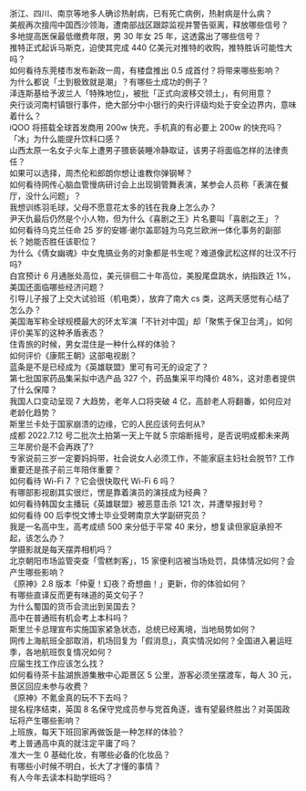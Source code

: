 浙江、四川、南京等地多人确诊热射病，已有死亡病例，热射病是什么病？  
美舰再次擅闯中国西沙领海，遭南部战区跟踪监视并警告驱离，释放哪些信号？  
多地提高医保最低缴费年限，男 30 年女 25 年，这透露出了哪些信号？  
推特正式起诉马斯克，迫使其完成 440 亿美元对推特的收购，推特胜诉可能性大吗？  
如何看待东莞楼市发布新政一周，有楼盘推出 0.5 成首付？将带来哪些影响？  
为什么都说「土到极致就是潮」？有哪些土成功的例子？  
泽连斯基给予波兰人「特殊地位」，被批「正式向波移交领土」，有何用意？  
央行谈河南村镇银行事件，绝大部分中小银行的央行评级均处于安全边界内，意味着什么？  
iQOO 将搭载全球首发商用 200w 快充，手机真的有必要上 200w 的快充吗？  
「冰」为什么能提升饮料口感？  
山西太原一名女子火车上遭男子猥亵装睡冷静取证，该男子将面临怎样的法律责任？  
如果可以选择，周杰伦和郎朗你想让谁教你弹钢琴？  
如何看待网传心脑血管慢病研讨会上出现钢管舞表演，某参会人员称「表演在餐厅，没什么问题」？  
我想训练羽毛球，父母不愿意花太多的钱在我身上怎么办？  
尹天仇最后仍然是个小人物，但为什么《喜剧之王》片名要叫「喜剧之王」？  
如何看待乌克兰任命 25 岁的安娜·谢尔盖耶娃为乌克兰欧洲一体化事务的副部长？她能否胜任该职位？  
为什么《倩女幽魂》中女鬼搞业务的对象都是书生呢？难道像武松这样的壮汉不行吗?  
白宫预计 6 月通胀处高位，美元徘徊二十年高位，美股尾盘跳水，纳指跌近 1%，美国还面临哪些经济问题？  
引导儿子报了上交大试验班（机电类），放弃了南大 cs 类，这两天感觉有心结了怎么办？  
美国海军称全球规模最大的环太军演「不针对中国」却「聚焦于保卫台湾」，如何评价美军的这种矛盾表态？  
住青旅的时候，男女混住是一种什么样的体验？  
如何评价《康熙王朝》这部电视剧？  
蓝条是不是已经成为《英雄联盟》里可有可无的设定了？  
第七批国家药品集采拟中选产品 327 个，药品集采平均降价 48%，这对患者提供了什么保障？  
我国人口变动呈现 7 大趋势，老年人口将突破 4 亿，高龄老人将翻番，如何应对老龄化趋势？  
斯里兰卡处于国家崩溃的边缘，它的人民应该何去何从?  
成都 2022.7.12 号二批次土拍第一天上午就 5 宗熔断摇号，是否说明成都未来两三年房价是不会再跌了?  
专家说前三岁一定要妈妈带，社会说女人必须工作，不能家庭主妇社会脱节? 工作重要还是孩子前三年陪伴重要？  
如何看待 Wi-Fi 7 ？它会很快取代 Wi-Fi 6 吗？  
有哪部影视剧其实很烂，愣是靠着演员的演技成为经典？  
如何看待韩国女主播玩《英雄联盟》被恶意击杀 121 次，并遭举报封号？  
如何看待 00 后李悦文博士毕业受聘南京大学副研究员？  
我是一名高中生，高考成绩 500 来分低于平常 40 来分，想复读但家庭承担不起，该怎么办？  
学摄影就是每天摆弄相机吗？  
北京朝阳市场监管突查「雪糕刺客」，15 家便利店被当场处罚，具体情况如何？会产生哪些影响？  
《原神》2.8 版本「仲夏！幻夜？奇想曲！」更新，你的体验如何？  
有哪些直译反而更有味道的英文句子？  
为什么蜀国的货币会流出到吴国去？  
高中在普通班有机会考上本科吗？  
斯里兰卡总理宣布实施国家紧急状态，总统已经离境，当地局势如何？  
网传上海航班全部取消，机场回复为「假消息」，真实情况如何？全国进入暑运旺季，各地航班恢复情况如何？  
应届生找工作应该怎么找？  
如何看待茶卡盐湖旅游集散中心距景区 5 公里，游客必须坐摆渡车，每人 30 元，景区回应未参与收费？  
《原神》不氪金真的玩不下去吗？  
提名程序结束，英国 8 名保守党成员参与党首角逐，谁有望最终胜出？对英国政坛将产生哪些影响？  
上班族，每天下班回家再做饭是一种怎样的体验？  
考上普通高中真的就注定平庸了吗？  
准大一生 0 基础化妆，有哪些必备的化妆品？  
有哪些小时候不明白，长大了才懂的事情？  
有人今年去读本科助学班吗？  
